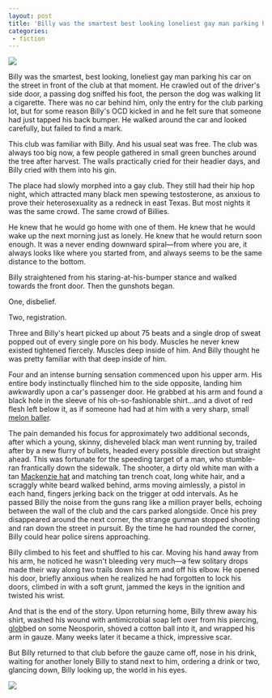 ```yaml
---
layout: post
title: 'Billy was the smartest best looking loneliest gay man parking his car on the street in front of the club at that moment'
categories:
 - fiction
---
```


<img src="http://danielsjourney.com/blog/files/2005/05/DSCN2529.jpg">

Billy was the smartest, best looking, loneliest gay man parking his car on the street in front of the club at that moment. He crawled out of the driver's side door, a passing dog sniffed his foot, the person the dog was walking lit a cigarette. There was no car behind him, only the entry for the club parking lot, but for some reason Billy's OCD kicked in and he felt sure that someone had just tapped his back bumper. He walked around the car and looked carefully, but failed to find a mark.



This club was familiar with Billy. And his usual seat was free. The club was always too big now, a few people gathered in small green bunches around the tree after harvest. The walls practically cried for their headier days, and Billy cried with them into his gin.



The place had slowly morphed into a gay club. They still had their hip hop night, which attracted many black men spewing testosterone, as anxious to prove their heterosexuality as a redneck in east Texas. But most nights it was the same crowd. The same crowd of Billies.



He knew that he would go home with one of them. He knew that he would wake up the next morning just as lonely. He knew that he would return soon enough. It was a never ending downward spiral&mdash;from where you are, it always looks like where you started from, and always seems to be the same distance to the bottom.



Billy straightened from his staring-at-his-bumper stance and walked towards the front door. Then the gunshots began.



One, disbelief.



Two, registration.



Three and Billy's heart picked up about 75 beats and a single drop of sweat popped out of every single pore on his body. Muscles he never knew existed tightened fiercely. Muscles deep inside of him. And Billy thought he was pretty familiar with that deep inside of him.



Four and an intense burning sensation commenced upon his upper arm. His entire body instinctually flinched him to the side opposite, landing him awkwardly upon a car's passenger door. He grabbed at his arm and found a black hole in the sleeve of his oh-so-fashionable shirt...and a divot of red flesh left below it, as if someone had had at him with a very sharp, small <a href="http://www.amazon.com/exec/obidos/search-handle-url/index=kitchen&field-keywords=mellon%252520baller&field-browse=284507&search-type=ss&bq=1&store-name=kitchen/ref=xs_ap_l_xgl79/103-5659850-4759052">melon baller</a>. 



The pain demanded his focus for approximately two additional seconds, after which a young, skinny, disheveled black man went running by, trailed after by a new flurry of bullets, headed every possible direction but straight ahead. This was fortunate for the speeding target of a man, who stumble-ran frantically down the sidewalk. The shooter, a dirty old white man with a tan <a href="http://www.amazon.com/exec/obidos/tg/detail/-/B0001VGDUE/sr=1-1/qid=1116049035/ref=sr_1_1/103-5659850-4759052?%5Fencoding=UTF8&n=1036682&s=apparel&v=glance">Mackenzie hat</a> and matching tan trench coat, long white hair, and a scraggly white beard walked behind, arms moving aimlessly, a pistol in each hand, fingers jerking back on the trigger at odd intervals. As he passed Billy the noise from the guns rang like a million prayer bells, echoing between the wall of the club and the cars parked alongside. Once his prey disappeared around the next corner, the strange gunman stopped shooting and ran down the street in pursuit. By the time he had rounded the corner, Billy could hear police sirens approaching.



Billy climbed to his feet and shuffled to his car. Moving his hand away from his arm, he noticed he wasn't bleeding very much&mdash;a few solitary drops made their way along two trails down his arm and off his elbow. He opened his door, briefly anxious when he realized he had forgotten to lock his doors, climbed in with a soft grunt, jammed the keys in the ignition and twisted his wrist.



And that is the end of the story. Upon returning home, Billy threw away his shirt, washed his wound with antimicrobial soap left over from his piercing, <a href="http://dictionary.reference.com/search?q=glob">glob</a>bed on some Neosporin, shoved a cotton ball into it, and wrapped his arm in gauze. Many weeks later it became a thick, impressive scar.



But Billy returned to that club before the gauze came off, nose in his drink, waiting for another lonely Billy to stand next to him, ordering a drink or two, glancing down, Billy looking up, the world in his eyes.



<a href="http://danielsjourney.com/blog/files/2005/03/leeharveys_3.jpg"><img src="http://danielsjourney.com/blog/files/2005/05/Image(38).jpg" /></a>